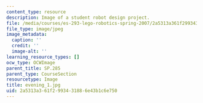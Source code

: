 ```yaml
---
content_type: resource
description: Image of a student robot design project.
file: /media/courses/es-293-lego-robotics-spring-2007/2a5313a361f2993431886e43b1c6e750_evening_1.jpg
file_type: image/jpeg
image_metadata:
  caption: ''
  credit: ''
  image-alt: ''
learning_resource_types: []
ocw_type: OCWImage
parent_title: SP.285
parent_type: CourseSection
resourcetype: Image
title: evening_1.jpg
uid: 2a5313a3-61f2-9934-3188-6e43b1c6e750
---
```

